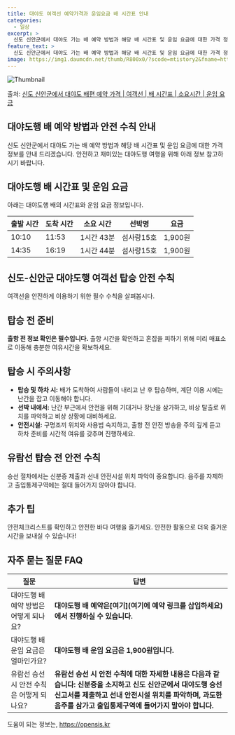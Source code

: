 ```yaml
---
title: 대야도 여객선 예약가격과 운임요금 배 시간표 안내
categories:
  - 일상
excerpt: >
  신도 신안군에서 대야도 가는 배 예약 방법과 해당 배 시간표 및 운임 요금에 대한 가격 정보를 안내 드리겠습니다. 안전하고 재밋는 대야도행 여행을 위해 아래 정보 참고하시기 바랍니다. 대야도행 배편 예약하기 👈 클릭신도 신안군에서 대야도행 배 시간표출발 시간도착 시간소요 시간선박명요금10:1011:531시간 43분섬사랑15호1,900원14:3516:191시간 44분섬사랑15호1,900원대야도행 배편 예약하기 👈 클릭신도-신안군 대야도행 여객선 탑승 안전 수칙여객선을 안전하게 이용하기 위한 필수 수칙들을 살펴봅시다.탑승 전 준비 출항 전 정보 확인은 필수입니다. 출항 시간을 확인하고 혼잡을 피하기 위해 미리 매표소로 이동해 충분한 여유시간을 확보하세요. 탑승 시 주의사항 1. 탑승 및 하차 시배가 도착하여..
feature_text: >
  신도 신안군에서 대야도 가는 배 예약 방법과 해당 배 시간표 및 운임 요금에 대한 가격 정보를 안내 드리겠습니다. 안전하고 재밋는 대야도행 여행을 위해 아래 정보 참고하시기 바랍니다. 대야도행 배편 예약하기 👈 클릭신도 신안군에서 대야도행 배 시간표출발 시간도착 시간소요 시간선박명요금10:1011:531시간 43분섬사랑15호1,900원14:3516:191시간 44분섬사랑15호1,900원대야도행 배편 예약하기 👈 클릭신도-신안군 대야도행 여객선 탑승 안전 수칙여객선을 안전하게 이용하기 위한 필수 수칙들을 살펴봅시다.탑승 전 준비 출항 전 정보 확인은 필수입니다. 출항 시간을 확인하고 혼잡을 피하기 위해 미리 매표소로 이동해 충분한 여유시간을 확보하세요. 탑승 시 주의사항 1. 탑승 및 하차 시배가 도착하여..
image: https://img1.daumcdn.net/thumb/R800x0/?scode=mtistory2&fname=https%3A%2F%2Fblog.kakaocdn.net%2Fdn%2F02XMV%2FbtsHBrP8HMg%2FjAwxNFqcn52NGhkXtSUk70%2Fimg.webp
---
```


![Thumbnail](https://img1.daumcdn.net/thumb/R800x0/?scode=mtistory2&fname=https%3A%2F%2Fblog.kakaocdn.net%2Fdn%2F02XMV%2FbtsHBrP8HMg%2FjAwxNFqcn52NGhkXtSUk70%2Fimg.webp)

<p>출처: <a href="https://opensis.kr/entry/%EC%8B%A0%EB%8F%84-%EC%8B%A0%EC%95%88%EA%B5%B0%EC%97%90%EC%84%9C-%EB%8C%80%EC%95%BC%EB%8F%84-%EB%B0%B0%ED%8E%B8-%EC%98%88%EC%95%BD-%EA%B0%80%EA%B2%A9-%EC%97%AC%EA%B0%9D%EC%84%A0-%EB%B0%B0-%EC%8B%9C%EA%B0%84%ED%91%9C-%EC%86%8C%EC%9A%94%EC%8B%9C%EA%B0%84-%EC%9A%B4%EC%9E%84-%EC%9A%94%EA%B8%88" rel="dofollow">신도 신안군에서 대야도 배편 예약 가격 | 여객선 | 배 시간표 | 소요시간 | 운임 요금</a> </p>

## 대야도행 배 예약 방법과 안전 수칙 안내

신도 신안군에서 대야도 가는 배 예약 방법과 해당 배 시간표 및 운임 요금에 대한 가격 정보를 안내 드리겠습니다. 안전하고 재미있는 대야도행
여행을 위해 아래 정보 참고하시기 바랍니다.

## 대야도행 배 시간표 및 운임 요금

아래는 대야도행 배의 시간표와 운임 요금 정보입니다.

**출발 시간** | **도착 시간** | **소요 시간** | **선박명** | **요금**  
---|---|---|---|---  
10:10 | 11:53 | 1시간 43분 | 섬사랑15호 | 1,900원  
14:35 | 16:19 | 1시간 44분 | 섬사랑15호 | 1,900원  
  
## 신도-신안군 대야도행 여객선 탑승 안전 수칙

여객선을 안전하게 이용하기 위한 필수 수칙을 살펴봅시다.

## **탑승 전 준비**

**출항 전 정보 확인은 필수입니다.** 출항 시간을 확인하고 혼잡을 피하기 위해 미리 매표소로 이동해 충분한 여유시간을 확보하세요.

## **탑승 시 주의사항**

  * **탑승 및 하차 시:** 배가 도착하여 사람들이 내리고 난 후 탑승하며, 계단 이용 시에는 난간을 잡고 이동해야 합니다.
  * **선박 내에서:** 난간 부근에서 안전을 위해 기대거나 장난을 삼가하고, 비상 탈출로 위치를 파악하고 비상 상황에 대비하세요.
  * **안전시설:** 구명조끼 위치와 사용법 숙지하고, 출항 전 안전 방송을 주의 깊게 듣고 하차 준비를 시간적 여유를 갖추며 진행하세요.

## 유람선 탑승 전 안전 수칙

승선 절차에서는 신분증 제출과 선내 안전시설 위치 파악이 중요합니다. 음주를 자제하고 출입통제구역에는 절대 들어가지 않아야 합니다.

## **추가 팁**

안전체크리스트를 확인하고 안전한 바다 여행을 즐기세요. 안전한 활동으로 더욱 즐거운 시간을 보내실 수 있습니다!

## 자주 묻는 질문 FAQ

**질문** | **답변**  
---|---  
대야도행 배 예약 방법은 어떻게 되나요? | **대야도행 배 예약은[여기](여기에 예약 링크를 삽입하세요)에서 진행하실 수 있습니다.**  
대야도행 배 운임 요금은 얼마인가요? | **대야도행 배 운임 요금은 1,900원입니다.**  
유람선 승선 시 안전 수칙은 어떻게 되나요? | **유람선 승선 시 안전 수칙에 대한 자세한 내용은 다음과 같습니다: 신분증을 소지하고 신도 신안군에서 대야도행 승선 신고서를 제출하고 선내 안전시설 위치를 파악하며, 과도한 음주를 삼가고 출입통제구역에 들어가지 말아야 합니다.**

 

도움이 되는 정보는, <a href="https://opensis.kr" rel="dofollow">https://opensis.kr</a>


